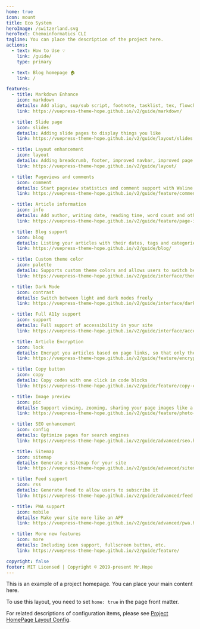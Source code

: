 ```yaml
---
home: true
icon: mount
title: Eco System
heroImage: /switzerland.svg
heroText: Chemoinformatics CLI
tagline: You can place the description of the project here.
actions:
  - text: How to Use 💡
    link: /guide/
    type: primary

  - text: Blog homepage 🏠
    link: /

features:
  - title: Markdown Enhance
    icon: markdown
    details: Add align, sup/sub script, footnote, tasklist, tex, flowchart, diagram, mark and presentation support in markdown
    link: https://vuepress-theme-hope.github.io/v2/guide/markdown/

  - title: Slide page
    icon: slides
    details: Adding slide pages to display things you like
    link: https://vuepress-theme-hope.github.io/v2/guide/layout/slides

  - title: Layout enhancement
    icon: layout
    details: Adding breadcrumb, footer, improved navbar, improved page nav and etc.
    link: https://vuepress-theme-hope.github.io/v2/guide/layout/

  - title: Pageviews and comments
    icon: comment
    details: Start pageview statistics and comment support with Waline
    link: https://vuepress-theme-hope.github.io/v2/guide/feature/comment.html

  - title: Article information
    icon: info
    details: Add author, writing date, reading time, word count and other information to your article
    link: https://vuepress-theme-hope.github.io/v2/guide/feature/page-info.html

  - title: Blog support
    icon: blog
    details: Listing your articles with their dates, tags and categories with some awesome layouts
    link: https://vuepress-theme-hope.github.io/v2/guide/blog/

  - title: Custom theme color
    icon: palette
    details: Supports custom theme colors and allows users to switch between preset theme colors
    link: https://vuepress-theme-hope.github.io/v2/guide/interface/theme-color.html

  - title: Dark Mode
    icon: contrast
    details: Switch between light and dark modes freely
    link: https://vuepress-theme-hope.github.io/v2/guide/interface/darkmode.html

  - title: Full A11y support
    icon: support
    details: Full support of accessibility in your site
    link: https://vuepress-theme-hope.github.io/v2/guide/interface/accessibility.html

  - title: Article Encryption
    icon: lock
    details: Encrypt you articles based on page links, so that only the one you want could see them
    link: https://vuepress-theme-hope.github.io/v2/guide/feature/encrypt.html

  - title: Copy button
    icon: copy
    details: Copy codes with one click in code blocks
    link: https://vuepress-theme-hope.github.io/v2/guide/feature/copy-code.html

  - title: Image preview
    icon: pic
    details: Support viewing, zooming, sharing your page images like a gallery
    link: https://vuepress-theme-hope.github.io/v2/guide/feature/photo-swipe.html

  - title: SEO enhancement
    icon: config
    details: Optimize pages for search engines
    link: https://vuepress-theme-hope.github.io/v2/guide/advanced/seo.html

  - title: Sitemap
    icon: sitemap
    details: Generate a Sitemap for your site
    link: https://vuepress-theme-hope.github.io/v2/guide/advanced/sitemap.html

  - title: Feed support
    icon: rss
    details: Generate feed to allow users to subscribe it
    link: https://vuepress-theme-hope.github.io/v2/guide/advanced/feed.html

  - title: PWA support
    icon: mobile
    details: Make your site more like an APP
    link: https://vuepress-theme-hope.github.io/v2/guide/advanced/pwa.html

  - title: More new features
    icon: more
    details: Including icon support, fullscreen button, etc.
    link: https://vuepress-theme-hope.github.io/v2/guide/feature/

copyright: false
footer: MIT Licensed | Copyright © 2019-present Mr.Hope
---
```


This is an example of a project homepage. You can place your main content here.

To use this layout, you need to set `home: true` in the page front matter.

For related descriptions of configuration items, please see [Project HomePage Layout Config](https://vuepress-theme-hope.github.io/v2/guide/layout/home/).
